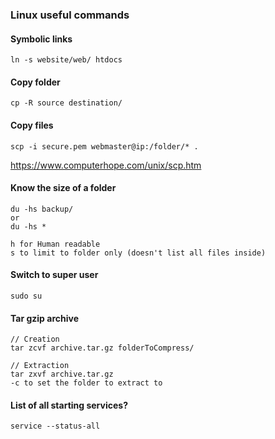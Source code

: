 ### Linux useful commands

#### Symbolic links
````
ln -s website/web/ htdocs
````

#### Copy folder
````
cp -R source destination/
````

#### Copy files
````
scp -i secure.pem webmaster@ip:/folder/* .
````

https://www.computerhope.com/unix/scp.htm


#### Know the size of a folder

````
du -hs backup/
or
du -hs *

h for Human readable
s to limit to folder only (doesn't list all files inside)
````


#### Switch to super user

````
sudo su
````

#### Tar gzip archive
````
// Creation
tar zcvf archive.tar.gz folderToCompress/

// Extraction
tar zxvf archive.tar.gz
-c to set the folder to extract to
````

#### List of all starting services?
````
service --status-all
````

